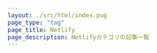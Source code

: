 ```yaml
---
layout: ./src/html/index.pug
page_type: "tag"
page_title: Netlify
page_description: Netlifyカテゴリの記事一覧
---
```

